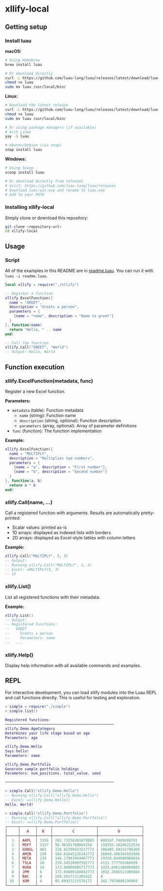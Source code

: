# xllify-local

## Getting setup

### Install luau

**macOS:**

```bash
# Using Homebrew
brew install luau

# Or download directly
curl -L https://github.com/luau-lang/luau/releases/latest/download/luau-macos -o luau
chmod +x luau
sudo mv luau /usr/local/bin/
```

**Linux:**

```bash
# Download the latest release
curl -L https://github.com/luau-lang/luau/releases/latest/download/luau-linux -o luau
chmod +x luau
sudo mv luau /usr/local/bin/

# Or using package managers (if available)
# Arch Linux
yay -S luau

# Ubuntu/Debian (via snap)
snap install luau
```

**Windows:**

```powershell
# Using Scoop
scoop install luau

# Or download directly from releases
# Visit: https://github.com/luau-lang/luau/releases
# Download luau-win.exe and rename to luau.exe
# Add to your PATH
```

### Installing xllify-local

Simply clone or download this repository:

```bash
git clone <repository-url>
cd xllify-local
```

## Usage

### Script

All of the examples in this README are in [readme.luau](./readme.luau). You can run it with `luau -i readme.luau`.

```lua
local xllify = require("./xllify")

-- Register a function
xllify.ExcelFunction({
  name = "GREET",
  description = "Greets a person",
  parameters = {
    {name = "name", description = "Name to greet"}
  }
}, function(name)
  return "Hello, " .. name
end)

-- Call the function
xllify.Call("GREET", "World")
-- Output: Hello, World
```

## Function execution

### xllify.ExcelFunction(metadata, func)

Register a new Excel function.

**Parameters:**

- `metadata` (table): Function metadata
  - `name` (string): Function name
  - `description` (string, optional): Function description
  - `parameters` (array, optional): Array of parameter definitions
- `func` (function): The function implementation

**Example:**

```lua
xllify.ExcelFunction({
  name = "MULTIPLY",
  description = "Multiplies two numbers",
  parameters = {
    {name = "a", description = "First number"},
    {name = "b", description = "Second number"}
  }
}, function(a, b)
  return a * b
end)
```

### xllify.Call(name, ...)

Call a registered function with arguments. Results are automatically pretty-printed:

- Scalar values: printed as-is
- 1D arrays: displayed as indexed lists with borders
- 2D arrays: displayed as Excel-style tables with column letters

**Example:**

```lua
xllify.Call("MULTIPLY", 5, 3)
-- Output:
-- Running xllify.Call("MULTIPLY", 5, 3)
-- Excel: =MULTIPLY(5, 3)
-- 15
```

### xllify.List()

List all registered functions with their metadata.

**Example:**

```lua
xllify.List()
-- Output:
-- Registered functions:
--   GREET
--     Greets a person
--     Parameters: name
--   ...
```

### xllify.Help()

Display help information with all available commands and examples.

## REPL

For interactive development, you can load xllify modules into the Luau REPL and call functions directly. This is useful for testing and exploration.

```lua
> simple = require("./simple")
> simple.list()

Registered functions:
──────────────────────────────────────────────────
xllify.Demo.AgeCategory
Determines your life stage based on age
Parameters: age

xllify.Demo.Hello
Says hello!
Parameters: name

xllify.Demo.Portfolio
Generate sample portfolio holdings
Parameters: num_positions, total_value, seed

──────────────────────────────────────────────────

> simple.Call("xllify.Demo.Hello")
-- Running xllify.Call("xllify.Demo.Hello")
-- Excel: =xllify.Demo.Hello()
Hello, World!

> simple.Call("xllify.Demo.Portfolio")
-- Running xllify.Call("xllify.Demo.Portfolio")
-- Excel: =xllify.Demo.Portfolio()
┌─────┬───────┬──────┬────────────────────┬────────────────────┐
│     │   A   │  B   │         C          │         D          │
├─────┼───────┼──────┼────────────────────┼────────────────────┤
│  1  │ AAPL  │ 3355 │ 202.73256301879883 │ 680167.7489280701  │
│  2  │ MSFT  │ 3127 │ 50.96101760864258  │ 159355.10206222534 │
│  3  │ GOOGL │ 465  │ 228.82299423217773 │ 106402.69231796265 │
│  4  │ AMZN  │ 249  │ 104.61645126342773 │ 26049.496364593506 │
│  5  │ META  │ 134  │ 144.17943954467773 │ 19320.044898986816 │
│  6  │ TSLA  │ 18   │ 229.54320907592773 │ 4131.777763366699  │
│  7  │ NVDA  │ 14   │ 173.98900985717773 │ 2435.8461380004883 │
│  8  │ JPM   │ 6    │ 172.04809188842773 │ 1032.2885513305664 │
│  9  │ BAC   │ 0    │ 249.5017111301422  │ 0                  │
│ 10  │ XOM   │ 4    │ 85.69927215576172  │ 342.7970886230469  │
└─────┴───────┴──────┴────────────────────┴────────────────────┘
```
